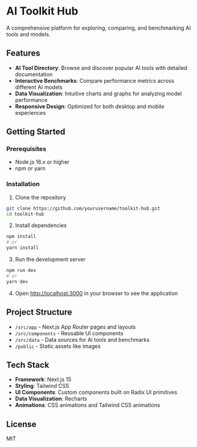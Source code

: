 # AI Toolkit Hub

A comprehensive platform for exploring, comparing, and benchmarking AI tools and models.

## Features

- **AI Tool Directory**: Browse and discover popular AI tools with detailed documentation
- **Interactive Benchmarks**: Compare performance metrics across different AI models
- **Data Visualization**: Intuitive charts and graphs for analyzing model performance
- **Responsive Design**: Optimized for both desktop and mobile experiences

## Getting Started

### Prerequisites

- Node.js 16.x or higher
- npm or yarn

### Installation

1. Clone the repository
```bash
git clone https://github.com/yourusername/toolkit-hub.git
cd toolkit-hub
```

2. Install dependencies
```bash
npm install
# or
yarn install
```

3. Run the development server
```bash
npm run dev
# or
yarn dev
```

4. Open [http://localhost:3000](http://localhost:3000) in your browser to see the application

## Project Structure

- `/src/app` - Next.js App Router pages and layouts
- `/src/components` - Reusable UI components
- `/src/data` - Data sources for AI tools and benchmarks
- `/public` - Static assets like images

## Tech Stack

- **Framework**: Next.js 15
- **Styling**: Tailwind CSS
- **UI Components**: Custom components built on Radix UI primitives
- **Data Visualization**: Recharts
- **Animations**: CSS animations and Tailwind CSS animations

## License

MIT
